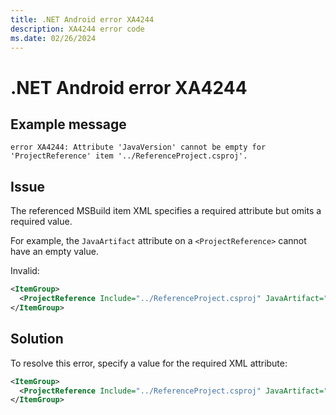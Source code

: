 ```yaml
---
title: .NET Android error XA4244
description: XA4244 error code
ms.date: 02/26/2024
---
```

# .NET Android error XA4244

## Example message

```
error XA4244: Attribute 'JavaVersion' cannot be empty for 'ProjectReference' item '../ReferenceProject.csproj'.
```

## Issue

The referenced MSBuild item XML specifies a required attribute but omits a required value.

For example, the `JavaArtifact` attribute on a `<ProjectReference>` cannot have an empty value.

Invalid:

```xml
<ItemGroup>
  <ProjectReference Include="../ReferenceProject.csproj" JavaArtifact="" JavaVersion="1.0.0" />
</ItemGroup>
```

## Solution

To resolve this error, specify a value for the required XML attribute:

```xml
<ItemGroup>
  <ProjectReference Include="../ReferenceProject.csproj" JavaArtifact="com.example:mylib" JavaVersion="1.0.0" />
</ItemGroup>
```
